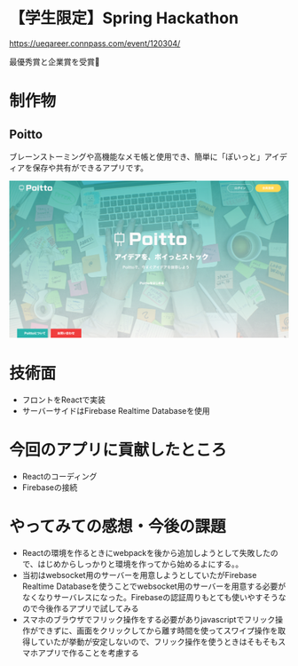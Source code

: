 # 【学生限定】Spring Hackathon
https://ueqareer.connpass.com/event/120304/

最優秀賞と企業賞を受賞🎉

# 制作物
## Poitto
ブレーンストーミングや高機能なメモ帳と使用でき、簡単に「ぽいっと」アイディアを保存や共有ができるアプリです。

![top](image/top.png)

# 技術面
- フロントをReactで実装
- サーバーサイドはFirebase Realtime Databaseを使用

# 今回のアプリに貢献したところ
- Reactのコーディング
- Firebaseの接続

# やってみての感想・今後の課題
- Reactの環境を作るときにwebpackを後から追加しようとして失敗したので、はじめからしっかりと環境を作ってから始めるよにする。。
- 当初はwebsocket用のサーバーを用意しようとしていたがFirebase Realtime Databaseを使うことでwebsocket用のサーバーを用意する必要がなくなりサーバレスになった。Firebaseの認証周りもとても使いやすそうなので今後作るアプリで試してみる
- スマホのブラウザでフリック操作をする必要がありjavascriptでフリック操作ができずに、画面をクリックしてから離す時間を使ってスワイプ操作を取得していたが挙動が安定しないので、フリック操作を使うときはそもそもスマホアプリで作ることを考慮する
